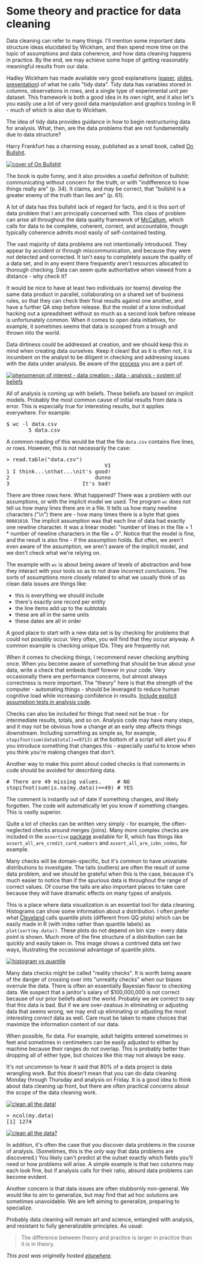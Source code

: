 # Some theory and practice for data cleaning



Data cleaning can refer to many things. I'll mention some important data structure ideas elucidated by Wickham, and then spend more time on the topic of assumptions and data coherence, and how data cleaning happens in practice. By the end, we may achieve some hope of getting reasonably meaningful results from our data.

Hadley Wickham has made available very good explanations (<a href="http://vita.had.co.nz/papers/tidy-data.pdf">paper</a>, <a href="http://stat405.had.co.nz/lectures/18-tidy-data.pdf">slides</a>, <a href="http://vimeo.com/33727555">presentation</a>) of what he calls "tidy data". Tidy data has variables stored in columns, observations in rows, and a single type of experimental unit per dataset. This framework is both a good idea in its own right, and it also let's you easily use a lot of very good data manipulation and graphics tooling in R - much of which is also due to Wickham.

The idea of tidy data provides guidance in how to begin restructuring data for analysis. What, then, are the data problems that are not fundamentally due to data structure?

Harry Frankfurt has a charming essay, published as a small book, called <a href="http://www.amazon.com/On-Bullshit-Harry-G-Frankfurt/dp/0691122946/">On Bullshit</a>.

<a href="41wu8zszsl.jpg"><img class="aligncenter size-medium wp-image-708" alt="cover of On Bullshit" src="41wu8zszsl.jpg"></a>

The book is quite funny, and it also provides a useful definition of bullshit: communicating without concern for the truth, or with "indifference to how things really are" (p. 34). It claims, and may be correct, that "bullshit is a greater enemy of the truth than lies are" (p. 61).

A lot of data has this bullshit lack of regard for facts, and it is this sort of data problem that I am principally concerned with. This class of problem can arise all throughout the data quality framework of <a href="http://planspace.org/2014/01/01/bad-data-handbook-quite-good/">McCallum</a>, which calls for data to be complete, coherent, correct, and accountable, though typically coherence admits most easily of self-contained testing.

The vast majority of data problems are not intentionally introduced. They appear by accident or through miscommunication, and because they were not detected and corrected. It isn't easy to completely assure the quality of a data set, and in any event there frequently aren't resources allocated to thorough checking. Data can seem quite authoritative when viewed from a distance - why check it?

It would be nice to have at least two individuals (or teams) develop the same data product in parallel, collaborating on a shared set of business rules, so that they can check their final results against one another, and have a further QA step before release. But the model of a lone individual hacking out a spreadsheet without so much as a second look before release is unfortunately common. When it comes to open data initiatives, for example, it&#160;sometimes&#160;seems that data is scooped from a trough and thrown into the world.

Data dirtiness could be addressed at creation, and we should keep this in mind when creating data ourselves. Keep it clean! But as it is often not, it is incumbent on the analyst to be diligent in checking and addressing issues with the data under analysis. Be aware of the <a href="http://planspace.org/2013/10/08/data-and-analysis-another-five-part-model/">process</a> you are a part of.

<a href="screen-shot-2013-10-07-at-7-12-42-pm.png"><img class="aligncenter size-large wp-image-357" alt="phenomenon of interest - data creation - data - analysis - system of beliefs" src="screen-shot-2013-10-07-at-7-12-42-pm.png"></a>

All of analysis is coming up with beliefs. These beliefs are based on implicit models. Probably the most common cause of initial results from data is error. This is especially true for interesting results, but it applies everywhere. For example:

<pre>$ wc -l data.csv 
       5 data.csv</pre>
A common reading of this would be that the file <code>data.csv</code> contains five lines, or rows. However, this is not necessarily the case:
<pre>&gt; read.table("data.csv")
                               V1
1 I think...\nthat...\nit's good!
2                           dunno
3                       It's bad!</pre>
There are three rows here. What happened? There was a problem with our assumptions, or with the implicit model we used. The program <code>wc</code> does not tell us how many lines there are in a file. It tells us how many newline characters ("\n") there are - how many times there is a byte that goes <code>00001010</code>. The implicit assumption was that each line of data had exactly one newline character. It was a linear model: "number of lines in the file = 1 * number of newline characters in the file + 0". Notice that the model is fine, and the result is also fine - if the assumption holds. But often, we aren't even aware of the assumption, we aren't aware of the implicit model, and we don't check what we're relying on.

The example with <code>wc</code> is about being aware of levels of abstraction and how they interact with your tools so as to not draw incorrect conclusions. The sorts of assumptions more closely related to what we usually think of as clean data issues are things like:
<ul>
	<li>this is everything we should include</li>
	<li>there's exactly one record per entity</li>
	<li>the line items add up to the subtotals</li>
	<li>these are all in the same units</li>
	<li>these dates are all in order</li>
</ul>
A good place to start with a new data set is by checking for problems that could not possibly occur. Very often, you will find that they occur anyway. A common example is checking unique IDs. They are frequently not.

When it comes to checking things, I recommend never checking anything once. When you become aware of something that should be true about your data, write a check that embeds itself forever in your code. Very occasionally there are performance concerns, but almost always correctness is more important. The "theory" here is that the strength of the computer - automating things - should be leveraged to reduce human cognitive load while increasing confidence in results.&#160;<a href="http://planspace.org/2013/10/23/include-explicit-assumption-tests-in-analysis-code/">Include explicit assumption tests in analysis code</a>.

Checks can also be included for things that need not be true - for intermediate results, totals, and so on. Analysis code may have many steps, and it may not be obvious how a change at an early step affects things downstream. Including something as simple as, for example, <code>stopifnot(sum(data$total)==9713)</code> at the bottom of a script will alert you if you introduce something that changes this - especially useful to know when you think you're making changes that don't.

Another way to make this point about coded checks is that comments in code should be avoided for describing data.
<pre># There are 49 missing values.     # NO
stopifnot(sum(is.na(my.data))==49) # YES</pre>
The comment is instantly out of date if something changes, and likely forgotten. The code will automatically let you know if something changes. This is vastly superior.

Quite a lot of checks can be written very simply - for example, the often-neglected checks around merges (joins). Many more complex checks are included in the <code>assertive</code> <a href="http://cran.r-project.org/web/packages/assertive/">package</a> available for R, which has things like <code>assert_all_are_credit_card_numbers</code> and&#160;<code>assert_all_are_isbn_codes</code>, for example.

Many checks will be domain-specific, but it's common to have univariate distributions to investigate. The tails (outliers) are often the result of some data problem, and we should be grateful when this is the case, because it's much easier to notice than if the spurious data is throughout the range of correct values. Of course the tails are also important places to take care because they will have dramatic effects on many types of analysis.

This is a place where data visualization is an essential tool for data cleaning. Histograms can show some information about a distribution. I often prefer what <a href="http://www.amazon.com/Visualizing-Data-William-S-Cleveland/dp/0963488406">Cleveland</a> calls quantile plots (different from QQ plots) which can be easily made in R (with index rather than quantile labels) as <code>plot(sort(my.data))</code>. These plots do not depend on bin size - every data point is shown. Much more of the fine structure of a distribution can be quickly and easily taken in. This image shows a contrived data set two ways, illustrating the occasional advantage of quantile plots.

<a href="hist_vs_quantile.png"><img class="aligncenter size-large wp-image-732" alt="histogram vs quantile" src="hist_vs_quantile.png"></a>

Many data checks might be called "reality checks". It is worth being aware of the danger of crossing over into "unreality checks" when our biases overrule the data. There is often an essentially Bayesian flavor to checking data. We suspect that a janitor's salary of $100,000,000 is not correct because of our prior beliefs about the world. Probably we are correct to say that this data is bad. But if we are over-zealous in eliminating or adjusting data that seems wrong, we may end up eliminating or adjusting the most interesting <em>correct</em> data as well. Care must be taken to make choices that maximize the information content of our data.

When possible, fix data. For example, adult heights entered sometimes in feet and sometimes in centimeters can be easily adjusted to either by machine because their ranges do not overlap. This is probably better than dropping all of either type, but choices like this may not always be easy.

It's not uncommon to hear it said that 80% of a data project is data wrangling work. But this doesn't mean that you can do data cleaning Monday through Thursday and analysis on Friday. It is a good idea to think about data cleaning up front, but there are often practical concerns about the scope of the data cleaning work.

<a href="clean_all_the_data_yes.png"><img class="aligncenter size-medium wp-image-717" alt="clean all the data!" src="clean_all_the_data_yes.png"></a>
<pre>&gt; ncol(my.data)
[1] 1274</pre>
<a href="clean_all_the_data_maybe.png"><img class="aligncenter size-medium wp-image-718" alt="clean all the data?" src="clean_all_the_data_maybe.png"></a>

In addition, it's often the case that you discover data problems in the course of analysis. (Sometimes, this is the <em>only</em> way that data problems are discovered.) You likely can't predict at the outset exactly which fields you'll need or how problems will arise. A simple example is that two columns may each look fine, but if analysis calls for their ratio, absurd data problems can become evident.

Another concern is that data issues are often stubbornly non-general. We would like to aim to generalize, but may find that ad hoc solutions are sometimes unavoidable. We are left aiming to generalize, preparing to specialize.

Probably data cleaning will remain art and science, entangled with analysis, and resistant to fully generalizable principles. As usual:
<blockquote>The difference between theory and practice is larger in practice than it is in theory.</blockquote>



*This post was originally hosted [elsewhere](https://planspacedotorg.wordpress.com/2014/01/04/some-theory-and-practice-for-data-cleaning/).*
